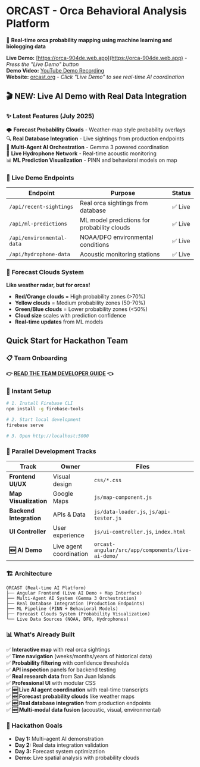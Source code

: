 # ORCAST - Orca Behavioral Analysis Platform

🐋 **Real-time orca probability mapping using machine learning and biologging data**

**Live Demo:** [https://orca-904de.web.app](https://orca-904de.web.app) - *Press the "Live Demo" button*  
**Demo Video:** [YouTube Demo Recording](https://youtu.be/y5YW2WoxRYs)  
**Website:** [orcast.org](https://orcast.org) - *Click "Live Demo" to see real-time AI coordination*

## 🎬 **NEW: Live AI Demo with Real Data Integration**

### ✨ **Latest Features (July 2025)**
🌩️ **Forecast Probability Clouds** - Weather-map style probability overlays  
🔍 **Real Database Integration** - Live sightings from production endpoints  
🧠 **Multi-Agent AI Orchestration** - Gemma 3 powered coordination  
🎤 **Live Hydrophone Network** - Real-time acoustic monitoring  
📊 **ML Prediction Visualization** - PINN and behavioral models on map  

### 🚀 **Live Demo Endpoints**
| Endpoint | Purpose | Status |
|----------|---------|--------|
| `/api/recent-sightings` | Real orca sightings from database | ✅ Live |
| `/api/ml-predictions` | ML model predictions for probability clouds | ✅ Live |
| `/api/environmental-data` | NOAA/DFO environmental conditions | ✅ Live |
| `/api/hydrophone-data` | Acoustic monitoring stations | ✅ Live |

### 🌊 **Forecast Clouds System**
**Like weather radar, but for orcas!**
- **Red/Orange clouds** = High probability zones (>70%)
- **Yellow clouds** = Medium probability zones (50-70%)
- **Green/Blue clouds** = Lower probability zones (<50%)
- **Cloud size** scales with prediction confidence
- **Real-time updates** from ML models

## Quick Start for Hackathon Team

### 📋 Team Onboarding
**👉 [READ THE TEAM DEVELOPER GUIDE](./TEAM_DEVELOPER_GUIDE.md) 👈**

### 🚀 Instant Setup
```bash
# 1. Install Firebase CLI
npm install -g firebase-tools

# 2. Start local development  
firebase serve

# 3. Open http://localhost:5000
```

### 👥 Parallel Development Tracks

| Track | Owner | Files | Independence |
|-------|-------|-------|--------------|
| **Frontend UI/UX** | Visual design | `css/*.css` | ⭐⭐⭐⭐⭐ |
| **Map Visualization** | Google Maps | `js/map-component.js` | ⭐⭐⭐⭐ |
| **Backend Integration** | APIs & Data | `js/data-loader.js`, `js/api-tester.js` | ⭐⭐⭐⭐ |
| **UI Controller** | User experience | `js/ui-controller.js`, `index.html` | ⭐⭐⭐ |
| **🆕 AI Demo** | Live agent coordination | `orcast-angular/src/app/components/live-ai-demo/` | ⭐⭐⭐⭐⭐ |

### 🏗️ Architecture
```
ORCAST (Real-time AI Platform)
├── Angular Frontend (Live AI Demo + Map Interface)
├── Multi-Agent AI System (Gemma 3 Orchestration)
├── Real Database Integration (Production Endpoints)
├── ML Pipeline (PINN + Behavioral Models)
├── Forecast Clouds System (Probability Visualization)
└── Live Data Sources (NOAA, DFO, Hydrophones)
```

### 📊 What's Already Built
✅ **Interactive map** with real orca sightings  
✅ **Time navigation** (weeks/months/years of historical data)  
✅ **Probability filtering** with confidence thresholds  
✅ **API inspection** panels for backend testing  
✅ **Real research data** from San Juan Islands  
✅ **Professional UI** with modular CSS  
✅ **🆕 Live AI agent coordination** with real-time transcripts  
✅ **🆕 Forecast probability clouds** like weather maps  
✅ **🆕 Real database integration** from production endpoints  
✅ **🆕 Multi-modal data fusion** (acoustic, visual, environmental)  

### 🎯 Hackathon Goals
- **Day 1:** Multi-agent AI demonstration
- **Day 2:** Real data integration validation  
- **Day 3:** Forecast system optimization
- **Demo:** Live spatial analysis with probability clouds 